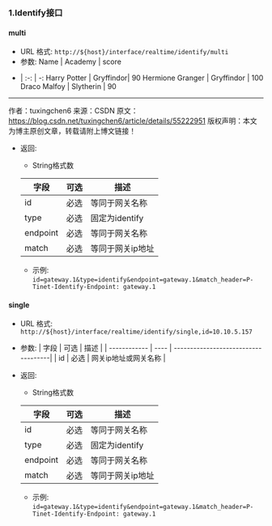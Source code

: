 ### 1.Identify接口 
#### multi

* URL 格式: `http://${host}/interface/realtime/identify/multi`
* 参数:
  Name | Academy | score 
- | :-: | -: 
Harry Potter | Gryffindor| 90 
Hermione Granger | Gryffindor | 100 
Draco Malfoy | Slytherin | 90
--------------------- 
作者：tuxingchen6 
来源：CSDN 
原文：https://blog.csdn.net/tuxingchen6/article/details/55222951 
版权声明：本文为博主原创文章，转载请附上博文链接！
* 返回:
  - String格式数

  | 字段          | 可选 | 描述                                 |
  | ------------ | ---- | ------------------------------------|
  | id           | 必选 | 等同于网关名称                         |
  | type         | 必选 | 固定为identify                        |
  | endpoint     | 必选 | 等同于网关名称                         |
  | match        | 必选 | 等同于网关ip地址                       |
  - 示例: `id=gateway.1&type=identify&endpoint=gateway.1&match_header=P-Tinet-Identify-Endpoint: gateway.1`
  


#### single

* URL 格式: `http://${host}/interface/realtime/identify/single,id=10.10.5.157`
* 参数:
    | 字段          | 可选 | 描述                                 |
    | ------------ | ---- | ------------------------------------|
    | id           | 必选 | 网关ip地址或网关名称                    |
* 返回:
  * String格式数

  | 字段          | 可选 | 描述                                  |
  | ------------ | ---- | ------------------------------------ |
  | id           | 必选 | 等同于网关名称                          |
  | type         | 必选 | 固定为identify                         |
  | endpoint     | 必选 | 等同于网关名称                          |
  | match        | 必选 | 等同于网关ip地址                        |
  * 示例: `id=gateway.1&type=identify&endpoint=gateway.1&match_header=P-Tinet-Identify-Endpoint: gateway.1`
